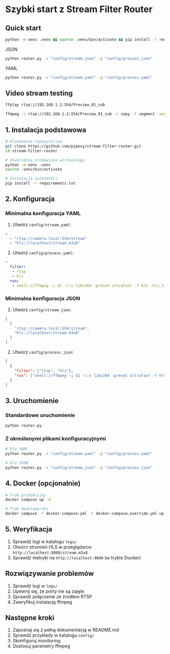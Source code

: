 # Szybki start z Stream Filter Router

## Quick start
```bash
python -m venv .venv && source .venv/bin/activate && pip install -r requirements.txt -r requirements-dev.txt
```
JSON
```bash
python router.py -s "config/stream.json" -p "config/process.json"
```
YAML
```bash
python router.py -s "config/stream.yaml" -p "config/process.yaml"
```
## Video stream testing
```bash
ffplay rtsp://192.168.1.2:554/Preview_01_sub
```

```bash
ffmpeg -i rtsp://192.168.1.2:554/Preview_01_sub -c copy -f segment -segment_time 6 -segment_format mp4 -strftime 1 -reset_timestamps 1 "./recordings/%Y%m%d_%H.mp4" -v debug
```




## 1. Instalacja podstawowa

```bash
# Klonowanie repozytorium
git clone https://github.com/pipexy/stream-filter-router.git
cd stream-filter-router

# Utworzenie środowiska wirtualnego
python -m venv .venv
source .venv/bin/activate

# Instalacja zależności
pip install -r requirements.txt
```

## 2. Konfiguracja

### Minimalna konfiguracja YAML
1. Utwórz `config/stream.yaml`:
```yaml
-
  - "rtsp://camera.local:554/stream"
  - "hls://localhost/stream.m3u8"
```

2. Utwórz `config/process.yaml`:
```yaml
-
  filter:
   - rtsp
   - hls
  run:
   - shell://ffmpeg -i $1 -c:v libx264 -preset ultrafast -f hls -hls_time 4 -hls_list_size 5 -y $3
```

### Minimalna konfiguracja JSON
1. Utwórz `config/stream.json`:
```json
[
  [
    "rtsp://camera.local:554/stream",
    "hls://localhost/stream.m3u8"
  ]
]
```

2. Utwórz `config/process.json`:
```json
[
  {
    "filter": ["rtsp", "hls"],
    "run": ["shell://ffmpeg -i $1 -c:v libx264 -preset ultrafast -f hls -hls_time 4 -hls_list_size 5 -y $3"]
  }
]
```

## 3. Uruchomienie

### Standardowe uruchomienie
```bash
python router.py
```

### Z określonymi plikami konfiguracyjnymi
```bash
# Dla YAML
python router.py -s "config/stream.yaml" -p "config/process.yaml"

# Dla JSON
python router.py -s "config/stream.json" -p "config/process.json"
```

## 4. Docker (opcjonalnie)

```bash
# Tryb produkcyjny
docker compose up -d

# Tryb developerski
docker compose -f docker-compose.yml -f docker-compose.override.yml up
```

## 5. Weryfikacja

1. Sprawdź logi w katalogu `logs/`
2. Otwórz strumień HLS w przeglądarce: `http://localhost:8080/stream.m3u8`
3. Sprawdź metryki na `http://localhost:9090` (w trybie Docker)

## Rozwiązywanie problemów

1. Sprawdź logi w `logs/`
2. Upewnij się, że porty nie są zajęte
3. Sprawdź połączenie ze źródłem RTSP
4. Zweryfikuj instalację ffmpeg

## Następne kroki

1. Zapoznaj się z pełną dokumentacją w README.md
2. Sprawdź przykłady w katalogu `config/`
3. Skonfiguruj monitoring
4. Dostosuj parametry ffmpeg
